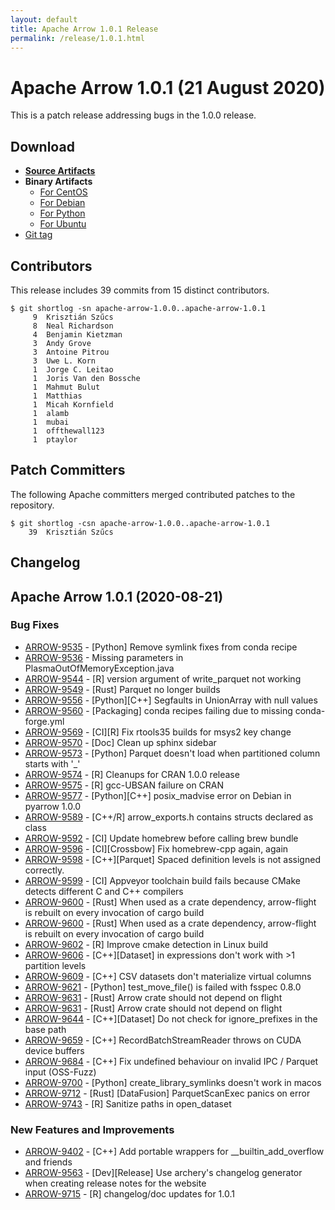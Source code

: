 ```yaml
---
layout: default
title: Apache Arrow 1.0.1 Release
permalink: /release/1.0.1.html
---
```

<!--
{% comment %}
Licensed to the Apache Software Foundation (ASF) under one or more
contributor license agreements.  See the NOTICE file distributed with
this work for additional information regarding copyright ownership.
The ASF licenses this file to you under the Apache License, Version 2.0
(the "License"); you may not use this file except in compliance with
the License.  You may obtain a copy of the License at

http://www.apache.org/licenses/LICENSE-2.0

Unless required by applicable law or agreed to in writing, software
distributed under the License is distributed on an "AS IS" BASIS,
WITHOUT WARRANTIES OR CONDITIONS OF ANY KIND, either express or implied.
See the License for the specific language governing permissions and
limitations under the License.
{% endcomment %}
-->

# Apache Arrow 1.0.1 (21 August 2020)

This is a patch release addressing bugs in the 1.0.0 release.

## Download

* [**Source Artifacts**][1]
* **Binary Artifacts**
  * [For CentOS][2]
  * [For Debian][3]
  * [For Python][4]
  * [For Ubuntu][5]
* [Git tag][6]

## Contributors

This release includes 39 commits from 15 distinct contributors.

```console
$ git shortlog -sn apache-arrow-1.0.0..apache-arrow-1.0.1
     9	Krisztián Szűcs
     8	Neal Richardson
     4	Benjamin Kietzman
     3	Andy Grove
     3	Antoine Pitrou
     3	Uwe L. Korn
     1	Jorge C. Leitao
     1	Joris Van den Bossche
     1	Mahmut Bulut
     1	Matthias
     1	Micah Kornfield
     1	alamb
     1	mubai
     1	offthewall123
     1	ptaylor
```

## Patch Committers

The following Apache committers merged contributed patches to the repository.

```console
$ git shortlog -csn apache-arrow-1.0.0..apache-arrow-1.0.1
    39	Krisztián Szűcs
```

## Changelog


## Apache Arrow 1.0.1 (2020-08-21)

### Bug Fixes

* [ARROW-9535](https://issues.apache.org/jira/browse/ARROW-9535) - [Python] Remove symlink fixes from conda recipe
* [ARROW-9536](https://issues.apache.org/jira/browse/ARROW-9536) - Missing parameters in PlasmaOutOfMemoryException.java
* [ARROW-9544](https://issues.apache.org/jira/browse/ARROW-9544) - [R] version argument of write\_parquet not working
* [ARROW-9549](https://issues.apache.org/jira/browse/ARROW-9549) - [Rust] Parquet no longer builds
* [ARROW-9556](https://issues.apache.org/jira/browse/ARROW-9556) - [Python][C++] Segfaults in UnionArray with null values
* [ARROW-9560](https://issues.apache.org/jira/browse/ARROW-9560) - [Packaging] conda recipes failing due to missing conda-forge.yml
* [ARROW-9569](https://issues.apache.org/jira/browse/ARROW-9569) - [CI][R] Fix rtools35 builds for msys2 key change
* [ARROW-9570](https://issues.apache.org/jira/browse/ARROW-9570) - [Doc] Clean up sphinx sidebar
* [ARROW-9573](https://issues.apache.org/jira/browse/ARROW-9573) - [Python] Parquet doesn't load when partitioned column starts with '\_'
* [ARROW-9574](https://issues.apache.org/jira/browse/ARROW-9574) - [R] Cleanups for CRAN 1.0.0 release
* [ARROW-9575](https://issues.apache.org/jira/browse/ARROW-9575) - [R] gcc-UBSAN failure on CRAN
* [ARROW-9577](https://issues.apache.org/jira/browse/ARROW-9577) - [Python][C++] posix\_madvise error on Debian in pyarrow 1.0.0
* [ARROW-9589](https://issues.apache.org/jira/browse/ARROW-9589) - [C++/R] arrow\_exports.h contains structs declared as class
* [ARROW-9592](https://issues.apache.org/jira/browse/ARROW-9592) - [CI] Update homebrew before calling brew bundle
* [ARROW-9596](https://issues.apache.org/jira/browse/ARROW-9596) - [CI][Crossbow] Fix homebrew-cpp again, again
* [ARROW-9598](https://issues.apache.org/jira/browse/ARROW-9598) - [C++][Parquet]  Spaced definition levels is not assigned correctly.
* [ARROW-9599](https://issues.apache.org/jira/browse/ARROW-9599) - [CI] Appveyor toolchain build fails because CMake detects different C and C++ compilers
* [ARROW-9600](https://issues.apache.org/jira/browse/ARROW-9600) - [Rust] When used as a crate dependency, arrow-flight is rebuilt on every invocation of cargo build
* [ARROW-9600](https://issues.apache.org/jira/browse/ARROW-9600) - [Rust] When used as a crate dependency, arrow-flight is rebuilt on every invocation of cargo build
* [ARROW-9602](https://issues.apache.org/jira/browse/ARROW-9602) - [R] Improve cmake detection in Linux build
* [ARROW-9606](https://issues.apache.org/jira/browse/ARROW-9606) - [C++][Dataset] in expressions don't work with \>1 partition levels
* [ARROW-9609](https://issues.apache.org/jira/browse/ARROW-9609) - [C++] CSV datasets don't materialize virtual columns
* [ARROW-9621](https://issues.apache.org/jira/browse/ARROW-9621) - [Python] test\_move\_file() is failed with fsspec 0.8.0
* [ARROW-9631](https://issues.apache.org/jira/browse/ARROW-9631) - [Rust] Arrow crate should not depend on flight
* [ARROW-9631](https://issues.apache.org/jira/browse/ARROW-9631) - [Rust] Arrow crate should not depend on flight
* [ARROW-9644](https://issues.apache.org/jira/browse/ARROW-9644) - [C++][Dataset] Do not check for ignore\_prefixes in the base path
* [ARROW-9659](https://issues.apache.org/jira/browse/ARROW-9659) - [C++] RecordBatchStreamReader throws on CUDA device buffers
* [ARROW-9684](https://issues.apache.org/jira/browse/ARROW-9684) - [C++] Fix undefined behaviour on invalid IPC / Parquet input (OSS-Fuzz)
* [ARROW-9700](https://issues.apache.org/jira/browse/ARROW-9700) - [Python] create\_library\_symlinks doesn't work in macos
* [ARROW-9712](https://issues.apache.org/jira/browse/ARROW-9712) - [Rust] [DataFusion] ParquetScanExec panics on error
* [ARROW-9743](https://issues.apache.org/jira/browse/ARROW-9743) - [R] Sanitize paths in open\_dataset


### New Features and Improvements

* [ARROW-9402](https://issues.apache.org/jira/browse/ARROW-9402) - [C++] Add portable wrappers for \_\_builtin\_add\_overflow and friends
* [ARROW-9563](https://issues.apache.org/jira/browse/ARROW-9563) - [Dev][Release] Use archery's changelog generator when creating release notes for the website 
* [ARROW-9715](https://issues.apache.org/jira/browse/ARROW-9715) - [R] changelog/doc updates for 1.0.1


[1]: https://www.apache.org/dyn/closer.lua/arrow/arrow-1.0.1/
[2]: https://bintray.com/apache/arrow/centos/1.0.1/
[3]: https://bintray.com/apache/arrow/debian/1.0.1/
[4]: https://bintray.com/apache/arrow/python/1.0.1/
[5]: https://bintray.com/apache/arrow/ubuntu/1.0.1/
[6]: https://github.com/apache/arrow/releases/tag/apache-arrow-1.0.1
